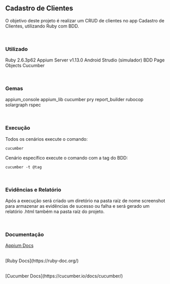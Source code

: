 ## Cadastro de Clientes
O objetivo deste projeto é realizar um CRUD de clientes no app Cadastro de Clientes, utilizando Ruby com BDD.
<p> <br />

### **Utilizado**
Ruby 2.6.3p62
Appium Server v1.13.0
Android Strudio (simulador)
BDD
Page Objects
Cucumber
<p> <br />

### **Gemas**
appium_console
appium_lib
cucumber
pry
report_builder
rubocop
solargraph
rspec
<p> <br />

### **Execução**
Todos os cenários execute o comando:

```
cucumber
```

Cenário específico execute o comando com a tag do BDD:

```
cucumber -t @tag
```
<p> <br />

### **Evidências e Relatório**
Após a execução será criado um diretório na pasta raíz de nome screenshot para armazenar as evidências de sucesso ou falha e será gerado um relatório .html também na pasta raíz do projeto.
<p> <br />

### **Documentação**
[Appium Docs](http://appium.io/docs/en/about-appium/api/#appium-api-documentation)
<p> <br />
[Ruby Docs](https://ruby-doc.org/)
<p> <br />
[Cucumber Docs](https://cucumber.io/docs/cucumber/)
